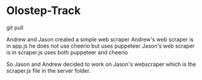 # Olostep-Track

git pull

Andrew and Jason created a simple web scraper
Andrew's web scraper is in app.js he does not use cheerio but uses puppeteer
Jason's web scraper is in scraper.js uses both puppeteer and cheerio

So Jason and Andrew decided to work on Jason's webscraper which is the scraper.js file in the server folder.


